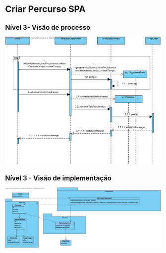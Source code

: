 # Criar Percurso SPA

## Nível 3- Visão de processo

![CriarPercurso](CriarPercursoSD.jpg)

## Nível 3 - Visão de implementação

![CriarPercurso](CriarPercursoCD.jpg)